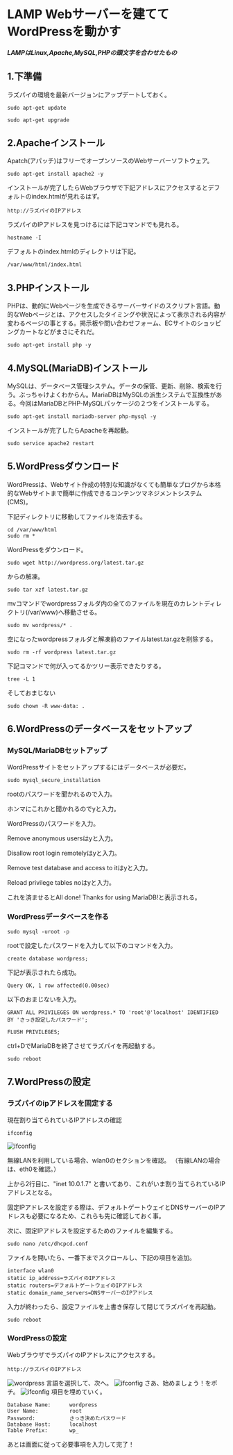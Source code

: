 # LAMP Webサーバーを建ててWordPressを動かす
##### LAMPはLinux,Apache,MySQL,PHPの頭文字を合わせたもの

## 1.下準備
ラズパイの環境を最新バージョンにアップデートしておく。
```
sudo apt-get update
```
```
sudo apt-get upgrade
```

## 2.Apacheインストール
Apatch(アパッチ)はフリーでオープンソースのWebサーバーソフトウェア。
```
sudo apt-get install apache2 -y
```
インストールが完了したらWebブラウザで下記アドレスにアクセスするとデフォルトのindex.htmlが見れるはず。
```
http://ラズパイのIPアドレス
```
ラズパイのIPアドレスを見つけるには下記コマンドでも見れる。
```
hostname -I
```
デフォルトのindex.htmlのディレクトリは下記。
```
/var/www/html/index.html
```

## 3.PHPインストール
PHPは、動的にWebページを生成できるサーバーサイドのスクリプト言語。動的なWebページとは、アクセスしたタイミングや状況によって表示される内容が変わるページの事とする。掲示板や問い合わせフォーム、ECサイトのショッピングカートなどがまさにそれだ。
```
sudo apt-get install php -y
```

## 4.MySQL(MariaDB)インストール
MySQLは、データベース管理システム。データの保管、更新、削除、検索を行う。ぶっちゃけよくわからん。MariaDBはMySQLの派生システムで互換性がある。今回はMariaDBとPHP-MySQLパッケージの２つをインストールする。
```
sudo apt-get install mariadb-server php-mysql -y
```
インストールが完了したらApacheを再起動。
```
sudo service apache2 restart
```

## 5.WordPressダウンロード
WordPressは、Webサイト作成の特別な知識がなくても簡単なブログから本格的なWebサイトまで簡単に作成できるコンテンツマネジメントシステム(CMS)。

下記ディレクトリに移動してファイルを消去する。
```
cd /var/www/html
sudo rm *
```
WordPressをダウンロード。
```
sudo wget http://wordpress.org/latest.tar.gz
```
からの解凍。
```
sudo tar xzf latest.tar.gz
```
mvコマンドでwordpressフォルダ内の全てのファイルを現在のカレントディレクトリ(/var/www)へ移動させる。
```
sudo mv wordpress/* .
```
空になったwordpressフォルダと解凍前のファイルlatest.tar.gzを削除する。
```
sudo rm -rf wordpress latest.tar.gz
```
下記コマンドで何が入ってるかツリー表示できたりする。
```
tree -L 1
```
そしておまじない
```
sudo chown -R www-data: .
```

## 6.WordPressのデータベースをセットアップ
### MySQL/MariaDBセットアップ
WordPressサイトをセットアップするにはデータベースが必要だ。
```
sudo mysql_secure_installation
```
rootのパスワードを聞かれるので入力。

ホンマにこれかと聞かれるのでyと入力。

WordPressのパスワードを入力。

Remove anonymous usersはyと入力。

Disallow root login remotelyはyと入力。

Remove test database and access to itはyと入力。

Reload privilege tables noはyと入力。

これを済ませるとAll done! Thanks for using MariaDB!と表示される。

### WordPressデータベースを作る
```
sudo mysql -uroot -p
```
rootで設定したパスワードを入力して以下のコマンドを入力。
```
create database wordpress;
```
下記が表示されたら成功。
```
Query OK, 1 row affected(0.00sec)
```
以下のおまじないを入力。
```
GRANT ALL PRIVILEGES ON wordpress.* TO 'root'@'localhost' IDENTIFIED BY 'さっき設定したパスワード';
```
```
FLUSH PRIVILEGES;
```

ctrl+DでMariaDBを終了させてラズパイを再起動する。
```
sudo reboot
```

## 7.WordPressの設定
### ラズパイのipアドレスを固定する
現在割り当てられているIPアドレスの確認
```
ifconfig
```
![ifconfig](https://github.com/OKADA1919/memo/blob/master/images/Raspberry_pi/ifconfig1.png?raw=true)

無線LANを利用している場合、wlan0のセクションを確認。
（有線LANの場合は、eth0を確認。）

上から2行目に、"inet 10.0.1.7" と書いてあり、これがいま割り当てられているIPアドレスとなる。

固定IPアドレスを設定する際は、デフォルトゲートウェイとDNSサーバーのIPアドレスも必要になるため、これらも先に確認しておく事。

次に、固定IPアドレスを設定するためのファイルを編集する。
```
sudo nano /etc/dhcpcd.conf
```
ファイルを開いたら、一番下までスクロールし、下記の項目を追加。
```
interface wlan0
static ip_address=ラズパイのIPアドレス
static routers=デフォルトゲートウェイのIPアドレス
static domain_name_servers=DNSサーバーのIPアドレス
```
入力が終わったら、設定ファイルを上書き保存して閉じてラズパイを再起動。
```
sudo reboot
```

### WordPressの設定
WebブラウザでラズパイのIPアドレスにアクセスする。
```
http://ラズパイのIPアドレス
```
![wordpress](https://github.com/OKADA1919/memo/blob/master/images/Raspberry_pi/wordpress1.png?raw=true)
言語を選択して、次へ。
![ifconfig](https://github.com/OKADA1919/memo/blob/master/images/Raspberry_pi/ifconfig2.png?raw=true)
さあ、始めましょう！をポチ。
![ifconfig](https://github.com/OKADA1919/memo/blob/master/images/Raspberry_pi/ifconfig3.png?raw=true)
項目を埋めていく。
```
Database Name:      wordpress
User Name:          root
Password:           さっき決めたパスワード
Database Host:      localhost
Table Prefix:       wp_
```
あとは画面に従って必要事項を入力して完了！
